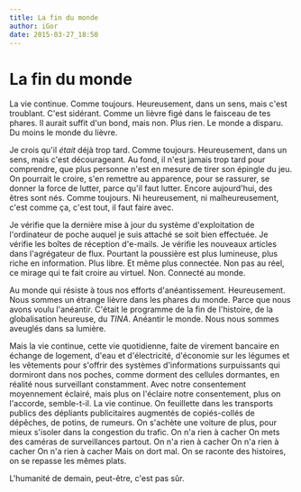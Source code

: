 ```yaml
---
title: La fin du monde
author: iGor
date: 2015-03-27_18:50
---
```


# La fin du monde

La vie continue. Comme toujours. Heureusement, dans un sens, mais c'est troublant. C'est sidérant. Comme un lièvre figé dans le faisceau de tes phares. Il aurait suffit d'un bond, mais non. Plus rien. Le monde a disparu. Du moins le monde du lièvre.

Je crois qu'il *était* déjà trop tard. Comme toujours. Heureusement, dans un sens, mais c'est décourageant. Au fond, il n'est jamais trop tard pour comprendre, que plus personne n'est en mesure de tirer son épingle du jeu. On pourrait le croire, s'en remettre au apparence, pour se rassurer, se donner la force de lutter, parce qu'il faut lutter. Encore aujourd'hui, des êtres sont nés. Comme toujours. Ni heureusement, ni malheureusement, c'est comme ça, c'est tout, il faut faire avec.

Je vérifie que la dernière mise à jour du système d'exploitation de l'ordinateur de poche auquel je suis attaché se soit bien effectuée. Je vérifie les boîtes de réception d'e-mails. Je vérifie les nouveaux articles dans l'agrégateur de flux. Pourtant la poussière est plus lumineuse, plus riche en information. Plus libre. Et même plus connectée. Non pas au réel, ce mirage qui te fait croire au virtuel. Non. Connecté au monde.

Au monde qui résiste à tous nos efforts d'anéantissement. Heureusement. Nous sommes un étrange lièvre dans les phares du monde. Parce que nous avons voulu l'anéantir. C'était le programme de la fin de l'histoire, de la globalisation heureuse, du *TINA*. Anéantir le monde. Nous nous sommes aveuglés dans sa lumière.

Mais la vie continue, cette vie quotidienne, faite de virement bancaire en échange de logement, d'eau et d'électricité, d'économie sur les légumes et les vêtements pour s'offrir des systèmes d'informations surpuissants qui dormiront dans nos poches, comme dorment des cellules dormantes, en réalité nous surveillant constamment. Avec notre consentement moyennement éclairé, mais plus on l'éclaire notre consentement, plus on l'accorde, semble-t-il. La vie continue. On feuillette dans les transports publics des dépliants publicitaires augmentés de copiés-collés de dépêches, de potins, de rumeurs. On s'achète une voiture de plus, pour mieux s'isoler dans la congestion du trafic. On n'a rien à cacher On mets des caméras de surveillances partout. On n'a rien à cacher On n'a rien à cacher On n'a rien à cacher Mais on dort mal. On se raconte des histoires, on se repasse les mêmes plats.

L'humanité de demain, peut-être, c'est pas sûr.



